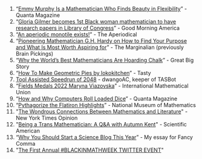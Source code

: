 

1. “[Emmy Murphy Is a Mathematician Who Finds Beauty in Flexibility](https://www.quantamagazine.org/emmy-murphy-is-a-mathematician-who-finds-beauty-in-flexibility-20230327)” - Quanta Magazine
2. “[Gloria Gilmer becomes 1st Black woman mathematician to have research papers in Library of Congress](https://www.goodmorningamerica.com/living/story/gloria-gilmer-1st-black-woman-mathematician-research-papers-97275101)” - Good Morning America
3. “[An aperiodic monotile exists!](https://aperiodical.com/2023/03/an-aperiodic-monotile-exists/)” - The Aperiodical
4. “[Pioneering Mathematician G.H. Hardy on How to Find Your Purpose and What Is Most Worth Aspiring for](https://www.themarginalian.org/2018/05/13/g-h-hardy-a-mathematicians-apology-ambition/)” - The Marginalian (previously Brain Pickings)
5. “[Why the World’s Best Mathematicians Are Hoarding Chalk](https://www.youtube.com/watch?v=PhNUjg9X4g8)” - Great Big Story
6. “[How To Make Geometric Pies by lokokitchen](https://www.youtube.com/watch?v=LN-m0Ci8MZ8)” - Tasty
7. [Tool Assisted Speedrun of 2048](https://www.youtube.com/shorts/3oVIn3DYnAg) - dwangoAC, keeper of TASBot
8. “[Fields Medals 2022 Maryna Viazovska](https://www.youtube.com/watch?v=yAyuipqM5uQ)” - International Mathematical Union
9. “[How and Why Computers Roll Loaded Dice](https://www.quantamagazine.org/how-and-why-computers-roll-loaded-dice-20200708/)” - Quanta Magazine
10. “[Pythagorize the Flatiron Highlights](https://www.youtube.com/watch?v=ChM8VBXGwa8)” - National Museum of Mathematics 
11. "[The Wondrous Connections Between Mathematics and Literature](https://archive.is/5sqVo)" - New York Times Opinion
12. "[Being a Trans Mathematician: A Q&A with Autumn Kent](https://archive.is/nsiSk#selection-473.0-473.51)" - Scientific American
13. “[Why You Should Start a Science Blog This Year](https://fancycomma.com/2022/03/05/why-you-should-start-a-science-blog-this-year/)” - My essay for Fancy Comma
14. "[The First Annual #BLACKINMATHWEEK TWITTER EVENT](https://www.mathvalues.org/masterblog/the-first-annual-blackinmathweek-twitter-event)"
